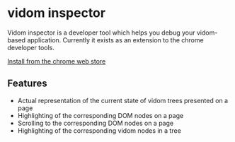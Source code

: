 # vidom inspector

Vidom inspector is a developer tool which helps you debug your vidom-based application. Currently it exists as an extension to the chrome developer tools.

[Install from the chrome web store](https://chrome.google.com/webstore/detail/vidom-inspector/ejmmambcfpacebjakpfhggoajclnppdi)

## Features
  * Actual representation of the current state of vidom trees presented on a page
  * Highlighting of the corresponding DOM nodes on a page
  * Scrolling to the corresponding DOM nodes on a page
  * Highlighting of the corresponding vidom nodes in a tree
